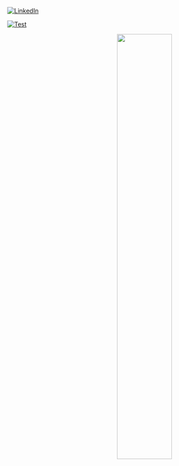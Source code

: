 

[![LinkedIn][linkedin-shield]][linkedin-url]


[![Test][snake-animation]](https://stal.uk)

[<img align="right" width="50%" src="[![Test][stats-url]]">](https://metrics.lecoq.io/ouuan?template=classic)

[linkedin-shield]: https://img.shields.io/badge/-LinkedIn-black.svg?style=for-the-badge&logo=linkedin&colorB=555
[linkedin-url]: https://www.linkedin.com/in/eduardstal/
[snake-animation]: https://raw.githubusercontent.com/eduardstal/profile/snake/github-snake.svg
[stats-url]: https://github-readme-stats.vercel.app/api?username=eduardstal&theme=dark&show_icons=true
